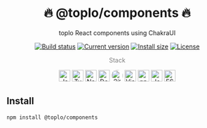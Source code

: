 <div align="center">
    <h1>🔥 @toplo/components 🔥</h1>
	<p>toplo React components using ChakraUI</p>
    <a href="https://github.com/petarzarkov/toplo/actions/"><img src="https://github.com/petarzarkov/toplo/actions/workflows/build.yml/badge.svg?branch=main" alt="Build status"></a>
	<a href="https://packagephobia.now.sh/result?p=@toplo/api"><img src="https://badgen.net/packagephobia/install/@toplo/api" alt="Current version"></a>
	<a href="https://www.npmjs.com/package/@toplo/api"><img src="https://img.shields.io/npm/v/@toplo/api" alt="Install size"></a>
	<a href="https://github.com/petarzarkov/@toplo/api/blob/main/LICENSE"><img src="https://img.shields.io/github/license/petarzarkov/@toplo/api" alt="License"></a>
    <p style="color: gray;">Stack</p>
    <a href="https://www.javascript.com/"><img title="JavaScript" alt="JavaScript" width="26px" height="26px" src="https://github.com/get-icon/geticon/raw/master/icons/javascript.svg" /></a>
    <a href="https://www.typescriptlang.org/"><img title="Typescript" alt="Typescript" width="26px" height="26px" src="https://github.com/get-icon/geticon/raw/master/icons/typescript-icon.svg" /></a>
    <a href="https://nodejs.org/en/"><img title="NodeJS" alt="NodeJS" width="26px" height="26px" src="https://github.com/get-icon/geticon/raw/master/icons/nodejs-icon.svg" /></a>
    <a href="https://www.docker.com/"><img title="Docker" alt="Docker" width="26px" height="26px" src="https://github.com/get-icon/geticon/raw/master/icons/docker-icon.svg" /></a>
    <a href="https://github.com/" title="Github"><img src="https://github.com/get-icon/geticon/raw/master/icons/github-icon.svg" alt="Github" width="26px" height="26px" style="background-color: white; border-radius: 12px;"></a>
    <a href="https://code.visualstudio.com/" title="Visual Studio Code"><img src="https://github.com/get-icon/geticon/raw/master/icons/visual-studio-code.svg" alt="Visual Studio Code" width="26px" height="26px"></a>
    <a href="https://www.npmjs.com/" title="npm"><img src="https://github.com/get-icon/geticon/raw/master/icons/npm.svg" alt="npm" width="26px" height="26px"></a>
    <a href="https://jestjs.io/" title="Jest"><img src="https://github.com/get-icon/geticon/raw/master/icons/jest.svg" alt="Jest" width="26px" height="26px"></a>
    <a href="https://eslint.org/" title="ESLint"><img src="https://github.com/get-icon/geticon/raw/master/icons/eslint.svg" alt="ESLint" width="26px" height="26px"></a>
</div>

## Install

```bash
npm install @toplo/components
```

